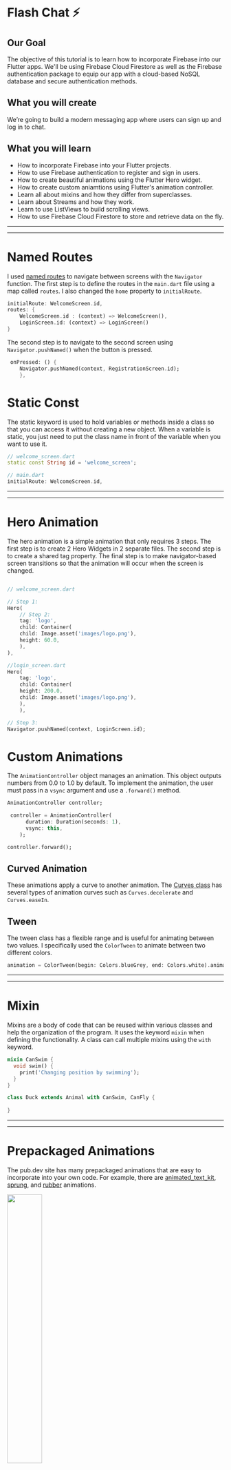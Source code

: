 # Flash Chat ⚡️

## Our Goal

The objective of this tutorial is to learn how to incorporate Firebase into our Flutter apps. We'll be using Firebase Cloud Firestore as well as the Firebase authentication package to equip our app with a cloud-based NoSQL database and secure authentication methods. 


## What you will create

We’re going to build a modern messaging app where users can sign up and log in to chat.


## What you will learn

- How to incorporate Firebase into your Flutter projects.
- How to use Firebase authentication to register and sign in users.
- How to create beautiful animations using the Flutter Hero widget.
- How to create custom aniamtions using Flutter's animation controller. 
- Learn all about mixins and how they differ from superclasses.
- Learn about Streams and how they work.
- Learn to use ListViews to build scrolling views.
- How to use Firebase Cloud Firestore to store and retrieve data on the fly.

---
---

# Named Routes
I used [named routes](https://flutter.dev/docs/cookbook/navigation/named-routes) to navigate between screens with the `Navigator` function. The first step is to define the routes in the `main.dart` file using a map called `routes`. I also changed the `home` property to `initialRoute`.

```dart
initialRoute: WelcomeScreen.id,
routes: {
    WelcomeScreen.id : (context) => WelcomeScreen(),
    LoginScreen.id: (context) => LoginScreen()
}
```

The second step is to navigate to the second screen using `Navigator.pushNamed()` when the button is pressed.

```dart
 onPressed: () {
    Navigator.pushNamed(context, RegistrationScreen.id);
    },
```
# Static Const

The static keyword is used to hold variables or methods inside a class so that you can access it without creating a new object. When a variable is static, you just need to put the class name in front of the variable when you want to use it. 

```dart
// welcome_screen.dart
static const String id = 'welcome_screen';

// main.dart
initialRoute: WelcomeScreen.id,
```
---
---

# Hero Animation
The hero animation is a simple animation that only requires 3 steps. The first step is to create 2 Hero Widgets in 2 separate files. The second step is to create a shared tag property. The final step is to make navigator-based screen transitions so that the animation will occur when the screen is changed.

```dart

// welcome_screen.dart

// Step 1: 
Hero(
    // Step 2: 
    tag: 'logo',
    child: Container(
    child: Image.asset('images/logo.png'),
    height: 60.0,
    ),
),

//login_screen.dart
Hero(
    tag: 'logo',
    child: Container(
    height: 200.0,
    child: Image.asset('images/logo.png'),
    ),
    ),

// Step 3: 
Navigator.pushNamed(context, LoginScreen.id);


```

# Custom Animations
The `AnimationController` object manages an animation. This object outputs numbers from 0.0 to 1.0 by default. To implement the animation, the user must pass in a `vsync` argument and use a `.forward()` method.  

```dart
AnimationController controller;

 controller = AnimationController(
      duration: Duration(seconds: 1),
      vsync: this,
    );

controller.forward();
```

## Curved Animation
These animations apply a curve to another animation. The [Curves class](https://api.flutter.dev/flutter/animation/Curves-class.html) has several types of animation curves such as `Curves.decelerate` and `Curves.easeIn`. 

## Tween
The tween class has a flexible range and is useful for animating between two values. I specifically used the `ColorTween` to animate between two different colors.  

```dart
animation = ColorTween(begin: Colors.blueGrey, end: Colors.white).animate(controller);
```

---
---

# Mixin
Mixins are a body of code that can be reused within various classes and help the organization of the program. It uses the keyword `mixin` when defining the functionality. A class can call multiple mixins using the `with` keyword.

```dart
mixin CanSwim {
  void swim() {
    print('Changing position by swimming');
  }
}

class Duck extends Animal with CanSwim, CanFly {
  
}
```

---
---

# Prepackaged Animations
The pub.dev site has many prepackaged animations that are easy to incorporate into your own code. For example, there are [animated_text_kit](https://pub.dev/packages/animated_text_kit), [sprung](https://pub.dev/packages/sprung), and [rubber](https://pub.dev/packages/rubber) animations. 

<img width="40%" src="doc/typewriter.gif">

```dart
 TypewriterAnimatedTextKit(
    speed: Duration(milliseconds: 500),
    totalRepeatCount: 1,
    text: ['Flash Chat'],
    textStyle: TextStyle())
```

# Firebase
[Firebase](https://firebase.google.com/) is a development platform created by Googlethat includes various functionility to improve your app. For example, Firebase is a real-time database, file storage, authentication system, hosting system and more. 

## FirebaseAuth
The [firebase_auth](https://pub.dev/packages/firebase_auth) plugin helps authenticate the user and create a new user object.

```dart
final _auth = FirebaseAuth.instance;

//create a NEW user
final newUser = await _auth.createUserWithEmailAndPassword(email: email, password: password);

//login an EXISTING user
final signedInUser = await _auth.signInWithEmailAndPassword(email: email, password: password);
```

## Firestore
The Cloud Firestore is a NoSQL database that stores data between the client and server. I used the [cloud_firestore](https://pub.dev/packages/cloud_firestore) plugin to utilize the database and add data collections from my app. 

```dart
 onPressed: () {
  _firestore.collection('messages').add({
    'text': messageText,
    'sender': loggedInUser.email,
  });
},
```

## Firebase WebPage Console

<img width="50%" src="doc/firebase-console.png">

The [Firebase console](https://console.firebase.google.com/u/0/project/flash--chat-61807/overview) has a webpage to manage your projects.

<img src="doc/firebase-auth.png">

One of the tools allows the developer to view the various users who signed into the app.

<img src="doc/firebase-data.png">

Another tool displays a collection of data that holds a map of the user's email and messages. This map is customizable and is set up by the developer. 


# Modal Progress Hud
The [modal_progress_hud](https://pub.dev/packages/modal_progress_hud) plugin creates a widget display to indicate a screen is loading.

```dart
body: ModalProgressHUD(
  inAsyncCall: showSpinner,
  child: Padding(...),
  onPressMethod: () async {
    setState(() {
      showSpinner = true;
    });
)

```

